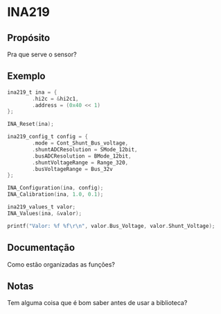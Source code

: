 # INA219

## Propósito
 Pra que serve o sensor?

## Exemplo
```c
ina219_t ina = {
        .hi2c = &hi2c1,
        .address = (0x40 << 1)
};

INA_Reset(ina);

ina219_config_t config = {
        .mode = Cont_Shunt_Bus_voltage,
        .shuntADCResolution = SMode_12bit,
        .busADCResolution = BMode_12bit,
        .shuntVoltageRange = Range_320,
        .busVoltageRange = Bus_32v
};

INA_Configuration(ina, config);
INA_Calibration(ina, 1.0, 0.1);

ina219_values_t valor;
INA_Values(ina, &valor);

printf("Valor: %f %f\r\n", valor.Bus_Voltage, valor.Shunt_Voltage);

```
## Documentação
 Como estão organizadas as funções?

## Notas
 Tem alguma coisa que é bom saber antes de usar a biblioteca?
